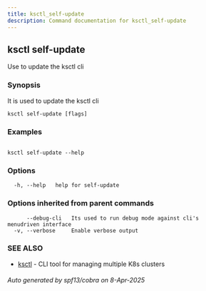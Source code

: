 ```yaml
---
title: ksctl_self-update
description: Command documentation for ksctl_self-update
---
```


## ksctl self-update

Use to update the ksctl cli

### Synopsis

It is used to update the ksctl cli

```
ksctl self-update [flags]
```

### Examples

```

ksctl self-update --help

```

### Options

```
  -h, --help   help for self-update
```

### Options inherited from parent commands

```
      --debug-cli   Its used to run debug mode against cli's menudriven interface
  -v, --verbose     Enable verbose output
```

### SEE ALSO

* [ksctl](ksctl.md)	 - CLI tool for managing multiple K8s clusters

###### Auto generated by spf13/cobra on 8-Apr-2025
